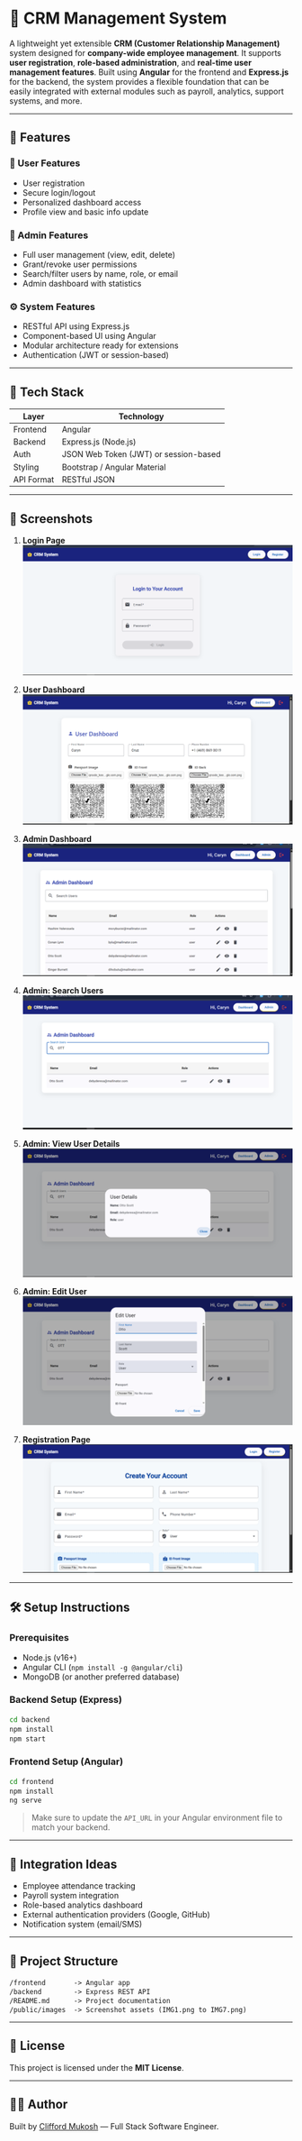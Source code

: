 # 🧩 CRM Management System

A lightweight yet extensible **CRM (Customer Relationship Management)** system designed for **company-wide employee management**. It supports **user registration**, **role-based administration**, and **real-time user management features**. Built using **Angular** for the frontend and **Express.js** for the backend, the system provides a flexible foundation that can be easily integrated with external modules such as payroll, analytics, support systems, and more.

---

## 🚀 Features

### 👥 User Features
- User registration
- Secure login/logout
- Personalized dashboard access
- Profile view and basic info update

### 🔐 Admin Features
- Full user management (view, edit, delete)
- Grant/revoke user permissions
- Search/filter users by name, role, or email
- Admin dashboard with statistics

### ⚙️ System Features
- RESTful API using Express.js
- Component-based UI using Angular
- Modular architecture ready for extensions
- Authentication (JWT or session-based)

---

## 🧰 Tech Stack

| Layer        | Technology       |
|--------------|------------------|
| Frontend     | Angular           |
| Backend      | Express.js (Node.js) |
| Auth         | JSON Web Token (JWT) or session-based |
| Styling      | Bootstrap / Angular Material |
| API Format   | RESTful JSON      |

---

## 📸 Screenshots

1. **Login Page**  
   ![Login](IMG1.png)

2. **User Dashboard**  
   ![User Dashboard](IMG2.png)

3. **Admin Dashboard**  
   ![Admin Dashboard](IMG3.png)

4. **Admin: Search Users**  
   ![Admin Search](IMG4.png)

5. **Admin: View User Details**  
   ![User Details](IMG5.png)

6. **Admin: Edit User**  
   ![Edit User](IMG6.png)

7. **Registration Page**  
   ![Register](IMG7.png)

---

## 🛠️ Setup Instructions

### Prerequisites
- Node.js (v16+)
- Angular CLI (`npm install -g @angular/cli`)
- MongoDB (or another preferred database)

### Backend Setup (Express)
```bash
cd backend
npm install
npm start
```

### Frontend Setup (Angular)
```bash
cd frontend
npm install
ng serve
```

> Make sure to update the `API_URL` in your Angular environment file to match your backend.

---

## 🔌 Integration Ideas
- Employee attendance tracking
- Payroll system integration
- Role-based analytics dashboard
- External authentication providers (Google, GitHub)
- Notification system (email/SMS)

---

## 📂 Project Structure

```
/frontend       -> Angular app
/backend        -> Express REST API
/README.md      -> Project documentation
/public/images  -> Screenshot assets (IMG1.png to IMG7.png)
```

---

## 📜 License

This project is licensed under the **MIT License**.

---

## 🙋‍♂️ Author

Built by [Clifford Mukosh](mailto:cliffordmukosh@gmail.com) — Full Stack Software Engineer.
